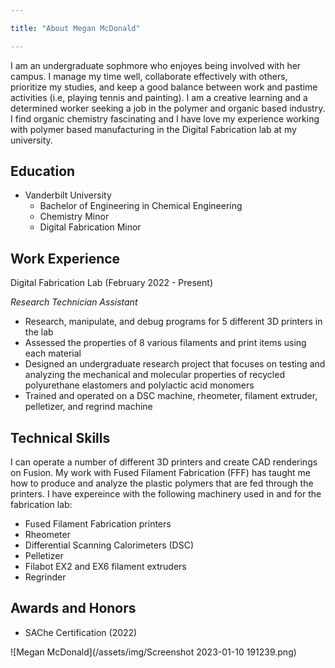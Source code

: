 ```yaml
---

title: "About Megan McDonald"

---
```


I am an undergraduate sophmore who enjoyes being involved with her campus. I manage my time well, collaborate effectively with others, prioritize my studies, and keep a good balance between work and pastime activities (i.e, playing tennis and painting). I am a creative learning and a determined worker seeking a job in the polymer and organic based industry. I find organic chemistry fascinating and I have love my experience working with polymer based manufacturing in the Digital Fabrication lab at my university.   

## Education

* Vanderbilt University
  * Bachelor of Engineering in Chemical Engineering
  * Chemistry Minor
  * Digital Fabrication Minor

## Work Experience

Digital Fabrication Lab (February 2022 - Present)

*Research Technician Assistant*
  * Research, manipulate, and debug programs for 5 different 3D printers in the lab
  * Assessed the properties of 8 various filaments and print items using each material
  * Designed an undergraduate research project that focuses on testing and analyzing the mechanical and molecular properties of recycled polyurethane elastomers and polylactic acid monomers
  * Trained and operated on a DSC machine, rheometer, filament extruder, pelletizer, and regrind machine

## Technical Skills

I can operate a number of different 3D printers and create CAD renderings on Fusion. My work with Fused Filament Fabrication (FFF) has taught me how to produce and analyze the plastic polymers that are fed through the printers. I have expereince with the following machinery used in and for the fabrication lab:

* Fused Filament Fabrication printers
* Rheometer
* Differential Scanning Calorimeters (DSC)
* Pelletizer
* Filabot EX2 and EX6 filament extruders
* Regrinder

## Awards and Honors

* SAChe Certification (2022)



![Megan McDonald](/assets/img/Screenshot 2023-01-10 191239.png)
